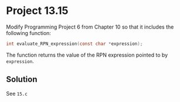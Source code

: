 # Project 13.15

Modify Programming Project 6 from Chapter 10 so that it includes the following function:

```c
int evaluate_RPN_expression(const char *expression);
```

The function returns the value of the RPN expression pointed to by `expression`.

## Solution

See `15.c`
